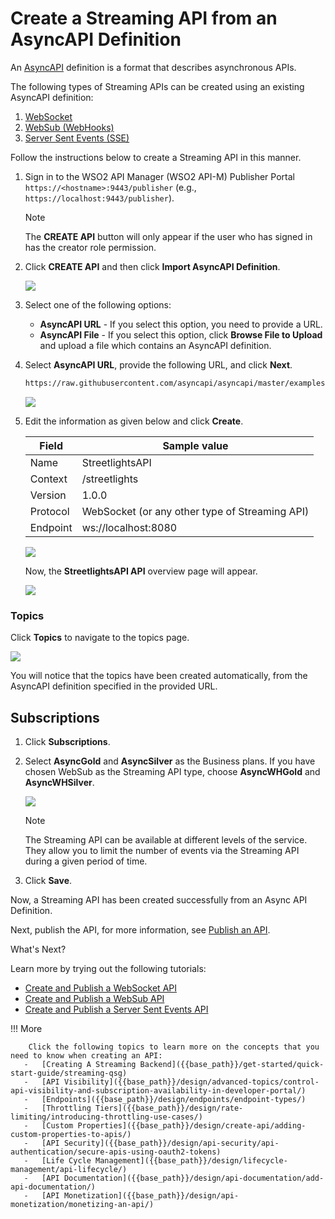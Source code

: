 # Create a Streaming API from an AsyncAPI Definition

An [AsyncAPI](https://www.asyncapi.com/) definition is a format that describes asynchronous APIs. 

The following types of Streaming APIs can be created using an existing AsyncAPI definition:

1. [WebSocket]({{base_path}}/design/create-api/create-streaming-api/create-a-websocket-streaming-api)
2. [WebSub (WebHooks)]({{base_path}}/design/create-api/create-streaming-api/create-a-websub-streaming-api)
3. [Server Sent Events (SSE)]({{base_path}}/design/create-api/create-streaming-api/create-a-sse-streaming-api)

Follow the instructions below to create a Streaming API in this manner.


1. Sign in to the WSO2 API Manager (WSO2 API-M) Publisher Portal `https://<hostname>:9443/publisher` (e.g., `https://localhost:9443/publisher`).

    <html><div class="admonition note">
      <p class="admonition-title">Note</p>
      <p>The <b>CREATE API</b> button will only appear if the user who has signed in has the creator role permission.</p>
      </div>
    </html>

2. Click **CREATE API** and then click **Import AsyncAPI Definition**.

    [![]({{base_path}}/assets/img/learn/design-api/streaming-api-from-asyncapi/import-asyncapi-definition.png)]({{base_path}}/assets/img/learn/design-api/streaming-api-from-asyncapi/import-asyncapi-definition.png)

3. Select one of the following options:

	* **AsyncAPI URL** - If you select this option, you need to provide a URL.
	* **AsyncAPI File** - If you select this option, click **Browse File to Upload** and upload a file which contains an AsyncAPI definition.

4.  Select **AsyncAPI URL**, provide the following URL, and click **Next**. 

     ```sh
     https://raw.githubusercontent.com/asyncapi/asyncapi/master/examples/2.0.0/streetlights.yml
     ```

     [![]({{base_path}}/assets/img/learn/design-api/streaming-api-from-asyncapi/websocket/websocket-streaming-api-from-asyncapi-url-import.png)]({{base_path}}/assets/img/learn/design-api/streaming-api-from-asyncapi/websocket/websocket-streaming-api-from-asyncapi-url-import.png)

5.  Edit the information as given below and click **Create**.

     | **Field**   | **Sample value** |
     |-------------|------------------|
     | Name | StreetlightsAPI |
     | Context | /streetlights |
     | Version | 1.0.0 |
     | Protocol | WebSocket (or any other type of Streaming API) |
     | Endpoint | ws://localhost:8080 |
 
     [![]({{base_path}}/assets/img/learn/design-api/streaming-api-from-asyncapi/websocket/websocket-streaming-api-from-asyncapi-configure-values.png)]({{base_path}}/assets/img/learn/design-api/streaming-api-from-asyncapi/websocket/websocket-streaming-api-from-asyncapi-configure-values.png)

     Now, the **StreetlightsAPI API** overview page will appear.

     [![]({{base_path}}/assets/img/learn/design-api/streaming-api-from-asyncapi/websocket/websocket-streaming-api-from-asyncapi-overview.png)]({{base_path}}/assets/img/learn/design-api/streaming-api-from-asyncapi/websocket/websocket-streaming-api-from-asyncapi-overview.png)

### Topics
   
Click **Topics** to navigate to the topics page.

[![]({{base_path}}/assets/img/learn/design-api/streaming-api-from-asyncapi/websocket/websocket-streaming-api-from-asyncapi-topics.png)]({{base_path}}/assets/img/learn/design-api/streaming-api-from-asyncapi/websocket/websocket-streaming-api-from-asyncapi-topics.png)

You will notice that the topics have been created automatically, from the AsyncAPI definition specified in the provided URL.


## Subscriptions

1. Click **Subscriptions**.

2. Select **AsyncGold** and **AsyncSilver** as the Business plans. If you have chosen WebSub as the Streaming API type, choose **AsyncWHGold** and **AsyncWHSilver**.

     [![]({{base_path}}/assets/img/learn/design-api/streaming-api-from-asyncapi/websocket/websocket-streaming-api-from-asyncapi-subscriptions.png)]({{base_path}}/assets/img/learn/design-api/streaming-api-from-asyncapi/websocket/websocket-streaming-api-from-asyncapi-subscriptions.png)

     <html>
     <div class="admonition note">
     <p class="admonition-title">Note</p>
     <p> The Streaming API can be available at different levels of the service. They allow you to limit the number of events via the Streaming API during a given period of time.</p>
     </div>
     </html>

3. Click **Save**.

Now, a Streaming API has been created successfully from an Async API Definition. 

Next, publish the API, for more information, see [Publish an API]({{base_path}}/deploy-and-publish/publish-on-dev-portal/publish-an-api).


<div class="admonition note">
<p class="admonition-title">What's Next?</p>
<p>Learn more by trying out the following tutorials: 
<ul>
<li><a href="{{base_path}}/tutorials/streaming-api/create-and-publish-websocket-api">Create and Publish a WebSocket API</a></li>
<li><a href="{{base_path}}/tutorials/streaming-api/create-and-publish-websub-api">Create and Publish a WebSub API</a></li>
<li><a href="{{base_path}}/tutorials/streaming-api/create-and-publish-sse-api">Create and Publish a Server Sent Events API</a></li>
</ul>
</p>
</div>


!!! More

        Click the following topics to learn more on the concepts that you need to know when creating an API:
       -   [Creating A Streaming Backend]({{base_path}}/get-started/quick-start-guide/streaming-qsg)
       -   [API Visibility]({{base_path}}/design/advanced-topics/control-api-visibility-and-subscription-availability-in-developer-portal/)
       -   [Endpoints]({{base_path}}/design/endpoints/endpoint-types/)
       -   [Throttling Tiers]({{base_path}}/design/rate-limiting/introducing-throttling-use-cases/)
       -   [Custom Properties]({{base_path}}/design/create-api/adding-custom-properties-to-apis/)
       -   [API Security]({{base_path}}/design/api-security/api-authentication/secure-apis-using-oauth2-tokens)
       -   [Life Cycle Management]({{base_path}}/design/lifecycle-management/api-lifecycle/)
       -   [API Documentation]({{base_path}}/design/api-documentation/add-api-documentation/)
       -   [API Monetization]({{base_path}}/design/api-monetization/monetizing-an-api/)
